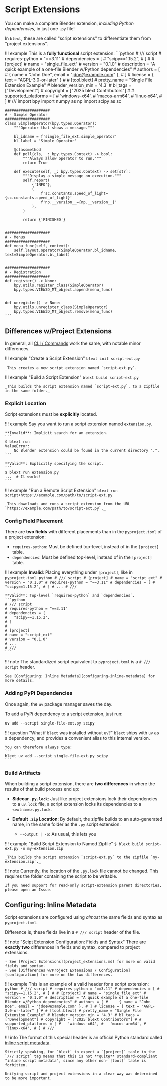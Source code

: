 # Script Extensions
You can make a complete Blender extension, _including Python dependencies_, in just one `.py` file!

In `blext`, these are called "script extensions" to differentiate them from "project extensions".

!!! example
	This is a **fully functional** script extension:
	```python
	# /// script
	# requires-python = "==3.11"
	# dependencies = [
	#   "scipy==1.15.2",
	# ]
	#
	# [project]
	# name = "single_file_ext"
	# version = "0.1.0"
	# description = "A quick example of a one-file Blender w/Python dependencies"
	# authors = [
	#     { name = "John Doe", email = "jdoe@example.com" },
	# ]
	# license = { text = "AGPL-3.0-or-later" }
	#
	# [tool.blext]
	# pretty_name = "Single File Extension Example"
	# blender_version_min = '4.3'
	# bl_tags = ["Development"]
	# copyright = ["2025 blext Contributors"]
	#
	# supported_platforms = [
	# 	'windows-x64',
	# 	'macos-arm64',
	# 	'linux-x64',
	# ]
	# ///
	import bpy
	import numpy as np
	import scipy as sc


	####################
	# - Simple Operator
	####################
	class SimpleOperator(bpy.types.Operator):
		"""Operator that shows a message."""

		bl_idname = f'single_file_ext.simple_operator'
		bl_label = 'Simple Operator'

		@classmethod
		def poll(cls, _: bpy.types.Context) -> bool:
			"""Always allow operator to run."""
			return True

		def execute(self, _: bpy.types.Context) -> set[str]:
			"""Display a simple message on execution."""
			self.report(
				{'INFO'},
				(
					f'sc.constants.speed_of_light={sc.constants.speed_of_light}'
					f'np.__version__={np.__version__}'
				),
			)

			return {'FINISHED'}


	####################
	# - Menus
	####################
	def menu_func(self, context):
		self.layout.operator(SimpleOperator.bl_idname, text=SimpleOperator.bl_label)


	####################
	# - Registration
	####################
	def register() -> None:
		bpy.utils.register_class(SimpleOperator)
		bpy.types.VIEW3D_MT_object.append(menu_func)


	def unregister() -> None:
		bpy.utils.unregister_class(SimpleOperator)
		bpy.types.VIEW3D_MT_object.remove(menu_func)
	```



## Differences w/Project Extensions
In general, all [CLI / Commands](cli/commands.md) work the same, with notable minor differences.

!!! example "Create a Script Extension"
	```
	blext init script-ext.py
	```

	_This creates a new script extension named `script-ext.py`._

!!! example "Build a Script Extension"
	```
	blext build script-ext.py
	```

	_This builds the script extension named `script-ext.py`, to a zipfile in the same folder._



### Explicit Location
Script extensions must be **explicitly** located.

!!! example
	Say you want to run a script extension named `extension.py`.

	**Invalid**: Implicit search for an extension.
	```
	$ blext run
	ValueError:
	    No Blender extension could be found in the current directory ".".
	```

	**Valid**: Explicitly specifying the script.
	```
	$ blext run extension.py
	...  # It works!
	```


!!! example "Run a Remote Script Extension"
	```
	blext run script+https://example.com/path/to/script-ext.py
	```

	_This downloads and runs a script extension from the URL `https://example.com/path/to/script-ext.py`._



### Config Field Placement
There are **two fields** with different placements than in the `pyproject.toml` of a project extension:

- `requires-python`: Must be defined top-level, instead of in the `[project]` table.
- `dependencies`: Must be defined top-level, instead of in the `[project]` table.


!!! example
	**Invalid**: Placing everything under `[project]`, like in `pyproject.toml`.
	```python
	# /// script
	# [project]
	# name = "script_ext"
	# version = "0.1.0"
	# requires-python = "==3.11"
	# dependencies = [
	#   "scipy==1.15.2",
	# ]
	# ...
	# ///
	```

	**Valid**: Top-level `requires-python` and `dependencies`.
	```python
	# /// script
	# requires-python = "==3.11"
	# dependencies = [
	#   "scipy==1.15.2",
	# ]
	#
	# [project]
	# name = "script_ext"
	# version = "0.1.0"
	# ...
	# ///
	```

!!! note
	The standardized script equivalent to `pyproject.toml` is a `# /// script` header.

	See [Configuring: Inline Metadata][configuring-inline-metadata] for more details.



### Adding PyPi Dependencies
Once again, the `uv` package manager saves the day.

To add a PyPi dependency to a script extension, just run:
```
uv add --script single-file-ext.py scipy
```

!!! question "What if `blext` was installed without `uv`?"
	`blext` ships with `uv` as a dependency, and provides a convenient alias to this internal version.

	You can therefore always type:
	```
	blext uv add --script single-file-ext.py scipy
	```



### Build Artifacts
When building a script extension, there are **two differences** in where the results of that build process end up:

- **Sidecar `.py.lock`**: Just like project extensions lock their dependencies to a `uv.lock` file, a script extension locks its dependencies to a `<extname>.py.lock`.

- **Default `.zip` Location**: By default, the zipfile builds to an auto-generated name, in the same folder as the `.py` script extension.
	- `--output | -o`: As usual, this lets you 

!!! example "Build Script Extension to Named Zipfile"
	```
	$ blext build script-ext.py -o my-extension.zip
	```
	
	_This builds the script extension `script-ext.py` to the zipfile `my-extension.zip`._

!!! note
	Currently, the location of the `.py.lock` file cannot be changed.
	This requires the folder containing the script to be writable.

	If you need support for read-only script-extension parent directories, please open an Issue.



## Configuring: Inline Metadata
Script extensions are configured using _almost_ the same fields and syntax as `pyproject.toml`.

Difference is, these fields live in a `# /// script` header of the file.

!!! note "Scipt Extension Configuration: Fields and Syntax"
	There are **exactly two** differences in fields and syntax, compared to project extensions.

	- See [Project Extensions](project_extensions.md) for more on valid fields and syntax.
	- See [Differences w/Project Extensions / Configuration][configuration] for more on the two differences.

!!! example
	This is an example of a valid header for a script extension:
	```python
	# /// script
	# requires-python = "==3.11"
	# dependencies = [
	#   "scipy==1.15.2",
	# ]
	#
	# [project]
	# name = "single_file_ext"
	# version = "0.1.0"
	# description = "A quick example of a one-file Blender w/Python dependencies"
	# authors = [
	#     { name = "John Doe", email = "jdoe@example.com" },
	# ]
	# license = { text = "AGPL-3.0-or-later" }
	#
	# [tool.blext]
	# pretty_name = "Single File Extension Example"
	# blender_version_min = '4.3'
	# bl_tags = ["Development"]
	# copyright = ["2025 blext Contributors"]
	#
	# supported_platforms = [
	# 	'windows-x64',
	# 	'macos-arm64',
	# 	'linux-x64',
	# ]
	# ///
	```

!!! info
	The format of this special header is an official Python standard called [inline script metadata](https://packaging.python.org/en/latest/specifications/inline-script-metadata/#inline-script-metadata).

	Strictly speaking, for `blext` to expect a `[project]` table in the `/// script` tag means that this is not **quite** standard-compliant "inline script metadata", since any other non-`[tool]` table is forbitten.

	Unifying script and project extensions in a clear way was determined to be more important.
